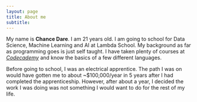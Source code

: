 ```yaml
---
layout: page
title: About me
subtitle: 
---
```


My name is **Chance Dare**. I am 21 years old. I am going to school for Data Science, Machine Learning and AI at Lambda School. My background as far as programming goes is just self taught. I have taken plenty of courses at [_Codecademy_](https://www.codecademy.com) and know the basics of a few different languages.

Before going to school, I was an electrical apprentice. The path I was on would have gotten me to about ~$100,000/year in 5 years after I had completed the apprenticeship. However, after about a year, I decided the work I was doing was not something I would want to do for the rest of my life. 

